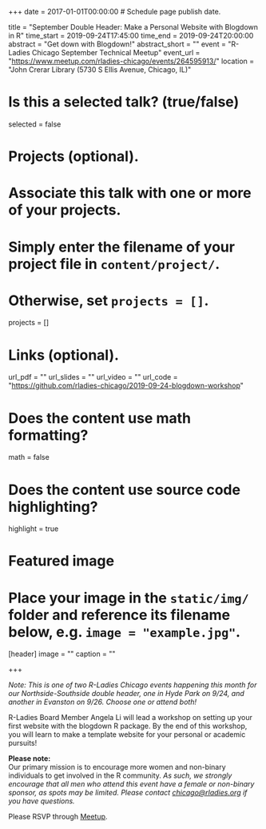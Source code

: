 +++
date = 2017-01-01T00:00:00  # Schedule page publish date.

title = "September Double Header: Make a Personal Website with Blogdown in R"
time_start = 2019-09-24T17:45:00
time_end = 2019-09-24T20:00:00
abstract = "Get down with Blogdown!"
abstract_short = ""
event = "R-Ladies Chicago September Technical Meetup"
event_url = "https://www.meetup.com/rladies-chicago/events/264595913/"
location = "John Crerar Library (5730 S Ellis Avenue, Chicago, IL)"

# Is this a selected talk? (true/false)
selected = false

# Projects (optional).
#   Associate this talk with one or more of your projects.
#   Simply enter the filename of your project file in `content/project/`.
#   Otherwise, set `projects = []`.
projects = []

# Links (optional).
url_pdf = ""
url_slides = ""
url_video = ""
url_code = "https://github.com/rladies-chicago/2019-09-24-blogdown-workshop"

# Does the content use math formatting?
math = false

# Does the content use source code highlighting?
highlight = true

# Featured image
# Place your image in the `static/img/` folder and reference its filename below, e.g. `image = "example.jpg"`.
[header]
image = ""
caption = ""

+++
  
*Note: This is one of two R-Ladies Chicago events happening this month for our Northside-Southside double header, one in Hyde Park on 9/24, and another in Evanston on 9/26. Choose one or attend both!*

R-Ladies Board Member Angela Li will lead a workshop on setting up your first website with the blogdown R package. By the end of this workshop, you will learn to make a template website for your personal or academic pursuits!
  
  
  
**Please note:**    
Our primary mission is to encourage more women and non-binary individuals to get involved in the R community. *As such, we strongly encourage that all men who attend this event have a female or non-binary sponsor, as spots may be limited. Please contact chicago@rladies.org if you have questions.*  
    
  
  
Please RSVP through [Meetup](https://www.meetup.com/rladies-chicago/events/264595913/).   
